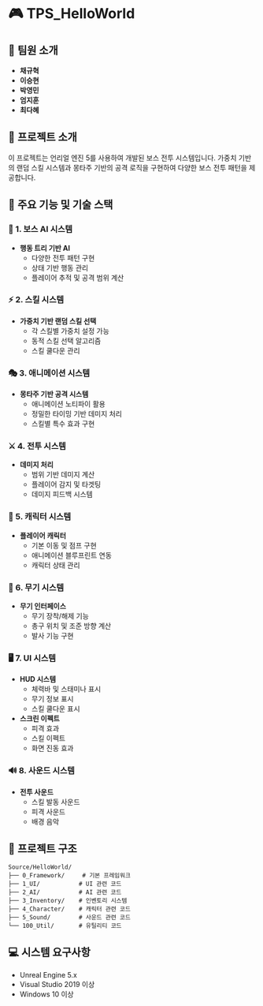 # 🎮 TPS_HelloWorld

## 👥 팀원 소개
- **채규혁**
- **이승현**
- **박영민**
- **엄지훈**
- **최다혜**

## 📝 프로젝트 소개
이 프로젝트는 언리얼 엔진 5를 사용하여 개발된 보스 전투 시스템입니다. 가중치 기반의 랜덤 스킬 시스템과 몽타주 기반의 공격 로직을 구현하여 다양한 보스 전투 패턴을 제공합니다.

## 🚀 주요 기능 및 기술 스택

### 🤖 1. 보스 AI 시스템
- **행동 트리 기반 AI**
  - 다양한 전투 패턴 구현
  - 상태 기반 행동 관리
  - 플레이어 추적 및 공격 범위 계산

### ⚡ 2. 스킬 시스템
- **가중치 기반 랜덤 스킬 선택**
  - 각 스킬별 가중치 설정 가능
  - 동적 스킬 선택 알고리즘
  - 스킬 쿨다운 관리

### 🎭 3. 애니메이션 시스템
- **몽타주 기반 공격 시스템**
  - 애니메이션 노티파이 활용
  - 정밀한 타이밍 기반 데미지 처리
  - 스킬별 특수 효과 구현

### ⚔️ 4. 전투 시스템
- **데미지 처리**
  - 범위 기반 데미지 계산
  - 플레이어 감지 및 타겟팅
  - 데미지 피드백 시스템

### 👤 5. 캐릭터 시스템
- **플레이어 캐릭터**
  - 기본 이동 및 점프 구현
  - 애니메이션 블루프린트 연동
  - 캐릭터 상태 관리

### 🔫 6. 무기 시스템
- **무기 인터페이스**
  - 무기 장착/해제 기능
  - 총구 위치 및 조준 방향 계산
  - 발사 기능 구현

### 🖥️ 7. UI 시스템
- **HUD 시스템**
  - 체력바 및 스태미나 표시
  - 무기 정보 표시
  - 스킬 쿨다운 표시
- **스크린 이펙트**
  - 피격 효과
  - 스킬 이펙트
  - 화면 진동 효과

### 🔊 8. 사운드 시스템
- **전투 사운드**
  - 스킬 발동 사운드
  - 피격 사운드
  - 배경 음악

## 📁 프로젝트 구조
```
Source/HelloWorld/
├── 0_Framework/     # 기본 프레임워크
├── 1_UI/           # UI 관련 코드
├── 2_AI/           # AI 관련 코드
├── 3_Inventory/    # 인벤토리 시스템
├── 4_Character/    # 캐릭터 관련 코드
├── 5_Sound/        # 사운드 관련 코드
└── 100_Util/       # 유틸리티 코드
```

## 💻 시스템 요구사항
- Unreal Engine 5.x
- Visual Studio 2019 이상
- Windows 10 이상
